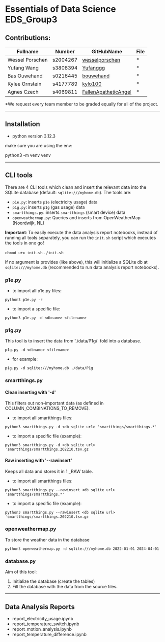 # Essentials of Data Science EDS_Group3

## Contributions:

| Fullname        | Number   | GitHubName                                                      | File |
|-----------------|----------|-----------------------------------------------------------------|------|
| Wessel Porschen | s2004267 | [wesselporschen](https://github.com/wesselporschen)             | *    |
| Yufang Wang     | s3808394 | [Yufanggg](https://github.com/Yufanggg)                         | *    |
| Bas Ouwehand    | s0216445 | [bouwehand](https://github.com/bouwehand)                       | *    |
| Kylee Ornstein  | s4177789 | [kylo100](https://github.com/kylo100)            | *    |
| Agnes Czech     | s4069811 | [FallenApatheticAngel](https://github.com/FallenApatheticAngel) | *    |

*We request every team member to be graded equally for all of the project.

---

## Installation

* python version 3.12.3 

make sure you are using the env:

python3 -m venv venv

---

## CLI tools
There are 4 CLI tools which clean and insert the relevant data into the SQLite database (default: `sqlite:///myhome.db`).
The tools are:

* `p1e.py`: inserts `p1e` (electricity usage) data
* `p1g.py`: inserts `p1g` (gas usage) data
* `smartthings.py`: inserts `smartthings` (smart device) data
* `openweathermap.py`: Queries and inserts from OpenWeatherMap (Noordwijk, NL)

**Important**: To easily execute the data analysis report notebooks, instead of running all tools separately, you can run the `init.sh` script which executes the tools in one go!

`chmod u+x init.sh`
`./init.sh`

If no argument is provides (like above), this will initialize a SQLite db at `sqlite:///myhome.db` (recommended to run data analysis report notebooks).

### p1e.py

* to import all p1e.py files:

`python3 p1e.py -r`

* to import a specific file: 

`python3 p1e.py -d <dbname> <filename>`

### p1g.py
This tool is to insert the data from './data/P1g/' fold into a database.

`p1g.py -d <dbname> <filename>`

* for example:

`p1g.py -d sqlite:///myhome.db ./data/P1g`

### smartthings.py

#### Clean inserting with '-d'
This filters out non-important data (as defined in COLUMN_COMBINATIONS_TO_REMOVE).

* to import all smartthings files:

`python3 smartthings.py -d <db sqlite url> 'smartthings/smartthings.*'`

* to import a specific file (example):

`python3 smartthings.py -d <db sqlite url> 'smartthings/smartthings.202210.tsv.gz`

#### Raw inserting with '--rawinsert'
Keeps all data and stores it in 1 _RAW table.

* to import all smartthings files:

`python3 smartthings.py --rawinsert <db sqlite url> 'smartthings/smartthings.*'`

* to import a specific file (example):

`python3 smartthings.py --rawinsert <db sqlite url> 'smartthings/smartthings.202210.tsv.gz`

### openweathermap.py

To store the weather data in the database

`python3 openweathermap.py -d sqlite:///myhome.db 2022-01-01 2024-04-01`

### database.py
Aim of this tool:
1. Initialize the database (create the tables) 
2. Fill the database with the data from the source files.

---

## Data Analysis Reports
* report_electricity_usage.ipynb
* report_temperature_switch.ipynb
* report_motion_analysis.ipynb
* report_temperature_difference.ipynb
